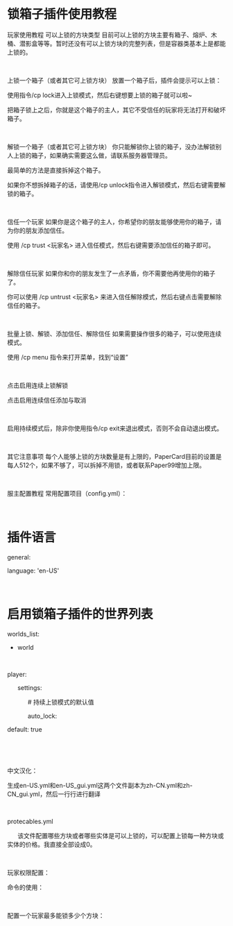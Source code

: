 # 锁箱子插件使用教程
玩家使用教程
可以上锁的方块类型
目前可以上锁的方块主要有箱子、熔炉、木桶、潜影盒等等。暂时还没有可以上锁方块的完整列表，但是容器类基本上是都能上锁的。

 

上锁一个箱子（或者其它可上锁方块）
放置一个箱子后，插件会提示可以上锁：




使用指令/cp lock进入上锁模式，然后右键想要上锁的箱子就可以啦~




把箱子锁上之后，你就是这个箱子的主人，其它不受信任的玩家将无法打开和破坏箱子。

 

解锁一个箱子（或者其它可上锁方块）
你只能解锁你上锁的箱子，没办法解锁别人上锁的箱子，如果确实需要这么做，请联系服务器管理员。

最简单的方法是直接拆掉这个箱子。

如果你不想拆掉箱子的话，请使用/cp unlock指令进入解锁模式，然后右键需要解锁的箱子。




 

信任一个玩家
如果你是这个箱子的主人，你希望你的朋友能够使用你的箱子，请为你的朋友添加信任。

使用 /cp trust <玩家名> 进入信任模式，然后右键需要添加信任的箱子即可。




 

解除信任玩家
如果你和你的朋友发生了一点矛盾，你不需要他再使用你的箱子了。

你可以使用 /cp untrust <玩家名> 来进入信任解除模式，然后右键点击需要解除信任的箱子。




 

批量上锁、解锁、添加信任、解除信任
如果需要操作很多的箱子，可以使用连续模式。

使用 /cp menu 指令来打开菜单，找到“设置”




 

点击启用连续上锁解锁




点击启用连续信任添加与取消




 

启用持续模式后，除非你使用指令/cp exit来退出模式，否则不会自动退出模式。

 

其它注意事项
每个人能够上锁的方块数量是有上限的，PaperCard目前的设置是每人512个，如果不够了，可以拆掉不用锁，或者联系Paper99增加上限。

 

服主配置教程
常用配置项目（config.yml）：

 

# 插件语言

general:

language: 'en-US'

 

# 启用锁箱子插件的世界列表

worlds_list:

- world

 

player:

      settings:

            # 持续上锁模式的默认值

            auto_lock:

default: true

 

 

中文汉化：

生成en-US.yml和en-US_gui.yml这两个文件副本为zh-CN.yml和zh-CN_gui.yml，然后一行行进行翻译




 

protecables.yml

      该文件配置哪些方块或者哪些实体是可以上锁的，可以配置上锁每一种方块或实体的价格。我直接全部设成0。

 

玩家权限配置：

命令的使用：




 

配置一个玩家最多能锁多少个方块：
